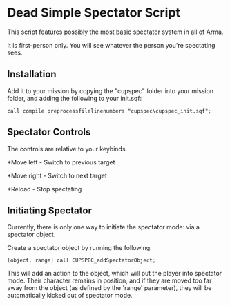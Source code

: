 # Dead Simple Spectator Script

This script features possibly the most basic spectator system in all of Arma. 

It is first-person only. You will see whatever the person you're spectating sees. 

## Installation

Add it to your mission by copying the "cupspec" folder into your mission folder, and adding the following to your init.sqf:

`call compile preprocessfilelinenumbers "cupspec\cupspec_init.sqf";`

## Spectator Controls

The controls are relative to your keybinds. 

*Move left - Switch to previous target

*Move right - Switch to next target

*Reload - Stop spectating

## Initiating Spectator

Currently, there is only one way to initiate the spectator mode: via a spectator object. 

Create a spectator object by running the following:

`[object, range] call CUPSPEC_addSpectatorObject;`

This will add an action to the object, which will put the player into spectator mode. Their character remains in position, and if they are moved too far away from the object (as defined by the 'range' parameter), they will be automatically kicked out of spectator mode. 